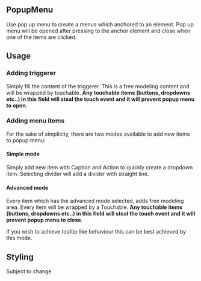 ## PopupMenu

Use pop up menu to create a menus which anchored to an element. Pop up menu will be opened after pressing to the anchor element and close when one of the items are clicked.

## Usage

### Adding triggerer

Simply fill the content of the triggerer. This is a free modeling content and will be wrapped by touchable. **Any touchable items (buttons, dropdowns etc..) in this field will steal the touch event and it will prevent popup menu to open.**

### Adding menu items

For the sake of simplicity, there are two modes available to add new items to popup menu:

#### Simple mode

Simply add new item with Caption and Action to quickly create a dropdown item. Selecting divider will add a divider with straight line.

#### Advanced mode

Every item which has the advanced mode selected, adds free modeling area. Every item will be wrapped by a Touchable. **Any touchable items (buttons, dropdowns etc..) in this field will steal the touch event and it will prevent popup menu to close**.

If you wish to achieve tooltip like behaviour this can be best achieved by this mode.

## Styling

Subject to change
